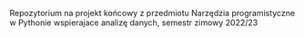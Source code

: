 Repozytorium na projekt końcowy z przedmiotu Narzędzia programistyczne w Pythonie wspierajace analizę danych, semestr zimowy 2022/23
